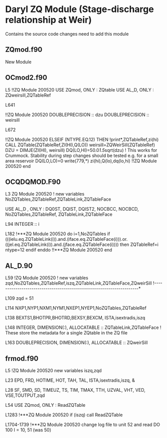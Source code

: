 # Daryl ZQ Module (Stage-discharge relationship at Weir)

Contains the source code changes need to add this module

## ZQmod.f90

New Module

## OCmod2.f90

L5
!!ZQ Module 200520 
USE ZQmod,     ONLY : ZQtable
USE AL_D,      ONLY : ZQweirsill,ZQTableRef

L641


!!ZQ Module 200520 
DOUBLEPRECISION              :: dzu
DOUBLEPRECISION              :: weirsill

L672

!!ZQ Module 200520 
ELSEIF (NTYPE.EQ.12) THEN
    !print*,ZQTableRef,zi(hi)
    CALL ZQTable(ZQTableRef,ZI(HI),Q(LO))
    weirsill=ZQWeirSill(ZQTableRef)
    DZU = DIMJE(ZI(HI), weirsill)
    DQ(LO,HI)=50.0*1.5*sqrt(dzu)                            ! This works for Crummock. Stability during step changes should be tested e.g. for a small area reservoir
    DQ(LO,LO)=0
    write(779,*) zi(hi),Q(lo),dq(lo,hi)
!!ZQ Module 200520 end

## OCQDQMOD.F90

L3
ZQ Module 200520
! new variables     NoZQTables,ZQTableRef,ZQTableLink,ZQTableFace

USE AL_D ,     ONLY : DQ0ST, DQIST, DQIST2, NOCBCC, NOCBCD, NoZQTables,ZQTableRef, ZQTableLink,ZQTableFace

L94
INTEGER                         :: i

L182
!***ZQ Module 200520
                    do i=1,NoZQTables
                    if (((ielu.eq.ZQTableLink(i)).and.(iface.eq.ZQTableFace(i))).or.((jel.eq.ZQTableLink(i)).and.(jface.eq.ZQTableFace(i)))) then
                       ZQTableRef=i
                       ntype=12
                    endif
                    enddo
 !!***ZQ Module 200520 end

## AL_D.90
 L59
 !ZQ Module 200520
! new variables     zqd,NoZQTables,ZQTableRef,iszq,ZQTableLink,ZQTableFace,ZQweirSill
!----------------------------------------------------------------------*

L109
zqd = 51

L114
NXP1,NYP1,NXM1,NYM1,NXEP1,NYEP1,NoZQTables,ZQTableRef

L138
BEXTS1,BHOTPR,BHOTRD,BEXSY,BEXCM, ISTA,isextradis,iszq


L148
INTEGER, DIMENSION(:), ALLOCATABLE               :: ZQTableLink,ZQTableFace ! These store the metadata for a single ZQtable in the ZQ file

L163
DOUBLEPRECISION,    DIMENSION(:), ALLOCATABLE              :: ZQweirSill 


## frmod.f90
L5
!ZQ Module 200520 new variables iszq,zqd

L23
EPD, FRD, HOTIME, HOT, TAH, TAL, ISTA,isextradis,iszq, &


L28
SF, SMD, SD, TIMEUZ, TS, TIM, TMAX, TTH, UZVAL, VHT, VED, VSE,TOUTPUT,zqd                  

L54
USE ZQmod,    ONLY : ReadZQTable

L1283
!***ZQ Module 200520
if (iszq) call ReadZQTable

L1704-1739
!***ZQ Module 200520 change log file to unit 52 and read DO 100 I = 10, 51 (was 50)

